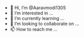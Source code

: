 - 👋 Hi, I’m @Aaravmodi1305
- 👀 I’m interested in ...
- 🌱 I’m currently learning ...
- 💞️ I’m looking to collaborate on ...
- 📫 How to reach me ...

<!---
Aaravmodi1305/Aaravmodi1305 is a ✨ special ✨ repository because its `README.md` (this file) appears on your GitHub profile.
You can click the Preview link to take a look at your changes.
--->
